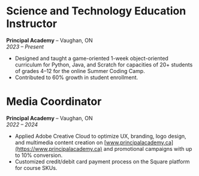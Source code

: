 # Science and Technology Education Instructor  
**Principal Academy** – Vaughan, ON  
*2023 – Present*

- Designed and taught a game-oriented 1-week object-oriented curriculum for Python, Java, and Scratch for capacities of 20+ students of grades 4–12 for the online Summer Coding Camp.
- Contributed to 60% growth in student enrollment.

# Media Coordinator  
**Principal Academy** – Vaughan, ON  
*2022 – 2024*

- Applied Adobe Creative Cloud to optimize UX, branding, logo design, and multimedia content creation on [www.principalacademy.ca](https://www.principalacademy.ca) and promotional campaigns with up to 10% conversion.
- Customized credit/debit card payment process on the Square platform for course SKUs.
